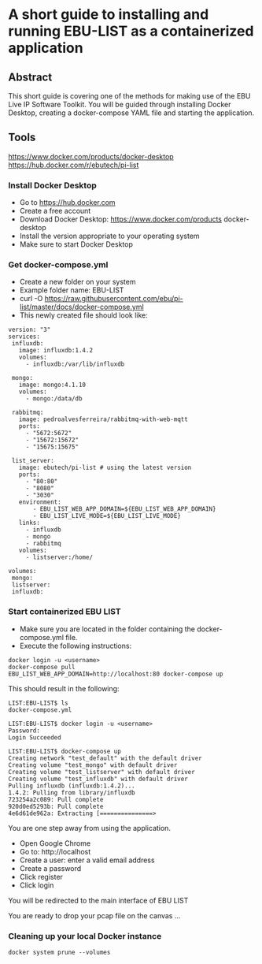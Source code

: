 # A short guide to installing and running EBU-LIST as a containerized application

## Abstract
This short guide is covering one of the methods for making use of the EBU Live IP Software Toolkit. You will be guided through installing Docker Desktop, creating a docker-compose YAML file and starting the application.
## Tools
https://www.docker.com/products/docker-desktop
https://hub.docker.com/r/ebutech/pi-list

### Install Docker Desktop
- Go to https://hub.docker.com
- Create a free account
- Download Docker Desktop: https://www.docker.com/products docker-desktop
- Install the version appropriate to your operating system
- Make sure to start Docker Desktop

### Get docker-compose.yml
- Create a new folder on your system
- Example folder name: EBU-LIST
- curl -O https://raw.githubusercontent.com/ebu/pi-list/master/docs/docker-compose.yml
- This newly created file should look like:
~~~~
version: "3"
services:
 influxdb:
   image: influxdb:1.4.2
   volumes:
     - influxdb:/var/lib/influxdb

 mongo:
   image: mongo:4.1.10
   volumes:
     - mongo:/data/db

 rabbitmq:
   image: pedroalvesferreira/rabbitmq-with-web-mqtt
   ports:
     - "5672:5672"
     - "15672:15672"
     - "15675:15675"

 list_server:
   image: ebutech/pi-list # using the latest version
   ports:
     - "80:80"
     - "8080"
     - "3030"
   environment:
       - EBU_LIST_WEB_APP_DOMAIN=${EBU_LIST_WEB_APP_DOMAIN}
       - EBU_LIST_LIVE_MODE=${EBU_LIST_LIVE_MODE}
   links:
     - influxdb
     - mongo
     - rabbitmq
   volumes:
     - listserver:/home/

volumes:
 mongo:
 listserver:
 influxdb:
~~~~

### Start containerized EBU LIST
- Make sure you are located in the folder containing the docker-compose.yml file. 
- Execute the following instructions:

~~~~
docker login -u <username> 
docker-compose pull
EBU_LIST_WEB_APP_DOMAIN=http://localhost:80 docker-compose up
~~~~

This should result in the following:

~~~~
LIST:EBU-LIST$ ls
docker-compose.yml

LIST:EBU-LIST$ docker login -u <username> 
Password: 
Login Succeeded

LIST:EBU-LIST$ docker-compose up
Creating network "test_default" with the default driver
Creating volume "test_mongo" with default driver
Creating volume "test_listserver" with default driver
Creating volume "test_influxdb" with default driver
Pulling influxdb (influxdb:1.4.2)...
1.4.2: Pulling from library/influxdb
723254a2c089: Pull complete
920d0ed5293b: Pull complete
4e6d61de962a: Extracting [===============>  

~~~~
You are one step away from using the application.

- Open Google Chrome
- Go to: http://localhost
- Create a user: enter a valid email address
- Create a password
- Click register
- Click login

You will be redirected to the main interface of EBU LIST

You are ready to drop your pcap file on the canvas …

### Cleaning up your local Docker instance

~~~~
docker system prune --volumes
~~~~


